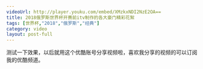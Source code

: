 ```yaml
---
videoUrl: http://player.youku.com/embed/XMzkxNDI2NzE2OA==
title: 2018俄罗斯世界杯开赛前itv制作的各大豪门精彩花絮
tags: [世界杯,"2018","俄罗斯","经典"]
category: video
layout: post-full
---
```


测试一下效果，以后就用这个优酷账号分享视频啦，喜欢我分享的视频的可以订阅我的优酷频道。